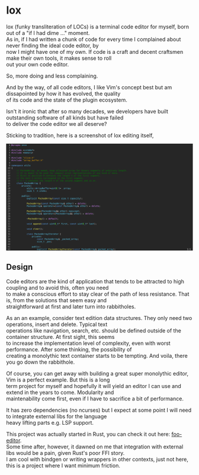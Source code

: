 # lox

lox (funky transliteration of LOCs) is a terminal code editor for myself, born out of a "if I had dime ..." moment.  
As in, if I had written a chunk of code for every time I complained about never finding the ideal code editor, by  
now I might have one of my own. If code is a craft and decent craftsmen make their own tools, it makes sense to roll  
out your own code editor.

So, more doing and less complaining.  

And by the way, of all code editors, I like Vim's concept best but am dissapointed by how it has evolved, the quality  
of its code and the state of the plugin ecosystem.

Isn't it ironic that after so many decades, we developers have built outstanding software of all kinds but have failed  
to deliver the code editor we all deserve?

Sticking to tradition, here is a screenshot of lox editing itself,  

![](lox_screenshot.png)

## Design

Code editors are the kind of application that tends to be attracted to high coupling and to avoid this, often you need  
to make a conscious effort to stay clear of the path of less resistance. That is, from the solutions that seem easy and   
straightforward at first and later turn into rabbitholes.

As an an example, consider text edition data structures. They only need two operations, insert and delete. Typical text  
operations like navigation, search, etc. should be defined outside of the container structure. At first sight, this seems  
to increase the implementation level of complexity, even with worst performance. After some thinking, the possibility of  
creating a monolythic text container starts to be tempting. And voila, there you go down the rabbithole.

Of course, you can get away with building a great super monolythic editor, Vim is a perfect example. But this is a long  
term project for myself and hopefully it will yield an editor I can use and extend in the years to come. Modularity and  
maintenability come first, even if I have to sacrifice a bit of performance.

It has zero dependencies (no ncurses) but I expect at some point I will need to integrate external libs for the language  
heavy lifting parts e.g. LSP support.

This project was actually started in Rust, you can check it out here: [foo-editor](https://github.com/eddieshan/foo-editor).  
Some time after, however, it dawned on me that integration with external libs would be a pain, given Rust's poor FFI story.  
I am cool with bindgen or writing wrappers in other contexts, just not here, this is a project where I want minimum friction.